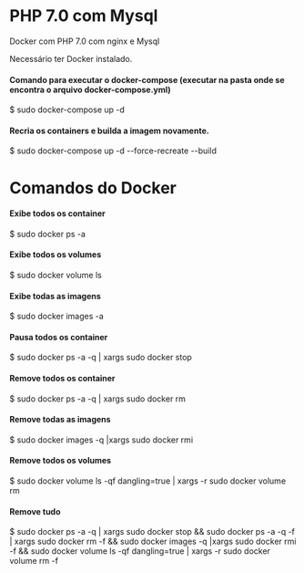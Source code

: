 # PHP 7.0 com Mysql
Docker com PHP 7.0 com nginx e Mysql
 
Necessário ter Docker instalado.



#### Comando para executar o docker-compose (executar na pasta onde se encontra o arquivo docker-compose.yml)

$ sudo docker-compose up -d

#### Recria os containers e builda a imagem novamente.

$ sudo docker-compose up -d --force-recreate --build

 
 
 
# Comandos do Docker

#### Exibe todos os container
$ sudo docker ps -a

#### Exibe todos os volumes
$ sudo docker volume ls

#### Exibe todas as imagens
$ sudo docker images -a

#### Pausa todos os container
$ sudo docker ps -a -q  | xargs sudo docker stop

#### Remove todos os container
$ sudo docker ps -a -q  | xargs sudo docker rm

#### Remove todas as imagens
$ sudo docker images -q |xargs sudo docker rmi

#### Remove todos os volumes
$ sudo docker volume ls -qf dangling=true | xargs -r sudo docker volume rm

#### Remove tudo
$ sudo docker ps -a -q  | xargs sudo docker stop && sudo docker ps -a -q -f  | xargs sudo docker rm -f && sudo docker images -q |xargs sudo docker rmi -f && sudo docker volume ls -qf dangling=true | xargs -r sudo docker volume rm -f

